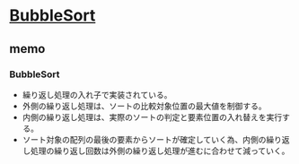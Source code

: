 # [BubbleSort](https://github.com/trekhleb/javascript-algorithms/tree/master/src/algorithms/sorting/bubble-sort)

## memo

### BubbleSort

- 繰り返し処理の入れ子で実装されている。
- 外側の繰り返し処理は、ソートの比較対象位置の最大値を制御する。
- 内側の繰り返し処理は、実際のソートの判定と要素位置の入れ替えを実行する。
- ソート対象の配列の最後の要素からソートが確定していく為、内側の繰り返し処理の繰り返し回数は外側の繰り返し処理が進むに合わせて減っていく。
